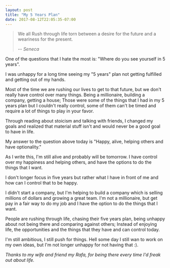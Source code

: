 ```yaml
---
layout: post
title: "My 5 Years Plan"
date: 2017-08-12T22:05:35-07:00
---
```


> We all Rush through life torn between a desire for the future and a weariness for the present.
>
> -- <cite>Seneca</cite>

One of the questions that I hate the most is: "Where do you see
yourself in 5 years".

I was unhappy for a long time seeing my "5 years" plan not getting
fulfilled and getting out of my hands.

Most of the time we are rushing our lives to get to that future, but
we don't really have control over many things. Being a millionaire,
building a company, getting a house; Those were some of the things
that I had in my 5 years plan but I couldn't really control, some of them
can't be timed and require a lot of things to play in your favor.

Through reading about stoicism and talking with friends, I changed my
goals and realized that material stuff isn't and would never be a good
goal to have in life.

My answer to the question above today is "Happy, alive, helping others and have optionality."

As I write this, I'm still alive and probably will be tomorrow. I have
control over my happiness and helping others, and have the options to
do the things that I want.

I don't longer focus in five years but rather what I have in front of
me and how can I control that to be happy.

I didn't start a company, but I'm helping to build a company which is selling millions of dollars and growing a great team.
I'm not a millionaire, but get pay in a fair way to do my job and I have the option to do the things that I want.

People are rushing through life, chasing their five years plan, being
unhappy about not being there and comparing against others; Instead of
enjoying life, the opportunities and the things that they have and can
control today.

I'm still ambitious, I still push for things. Hell some day I still
wan to work on my own ideas, but I'm not longer unhappy for not having
that :).

_Thanks to my wife and friend my Rafa, for being there every time I'd freak out about life._
